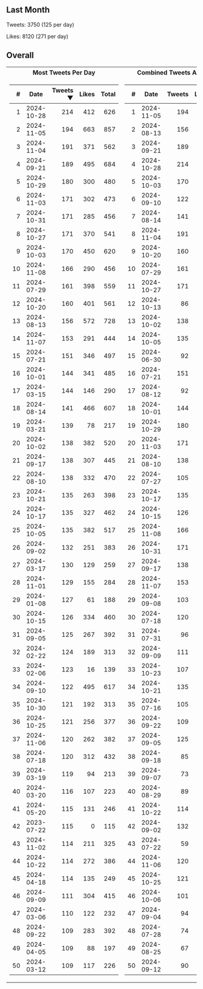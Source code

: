## Last Month
Tweets: 3750 (125 per day)

Likes: 8120 (271 per day)

## Overall
<table>
<tr><th>Most Tweets Per Day</th><th>Combined Tweets And Likes</th></tr><tr><td>


|#|Date|Tweets ▼|Likes|Total|
|--:|--|--:|--:|--:|
|1|2024-10-28|214|412|626|
|2|2024-11-05|194|663|857|
|3|2024-11-04|191|371|562|
|4|2024-09-21|189|495|684|
|5|2024-10-29|180|300|480|
|6|2024-11-03|171|302|473|
|7|2024-10-31|171|285|456|
|8|2024-10-27|171|370|541|
|9|2024-10-03|170|450|620|
|10|2024-11-08|166|290|456|
|11|2024-07-29|161|398|559|
|12|2024-10-20|160|401|561|
|13|2024-08-13|156|572|728|
|14|2024-11-07|153|291|444|
|15|2024-07-21|151|346|497|
|16|2024-10-01|144|341|485|
|17|2024-03-15|144|146|290|
|18|2024-08-14|141|466|607|
|19|2024-03-21|139|78|217|
|20|2024-10-02|138|382|520|
|21|2024-09-17|138|307|445|
|22|2024-08-10|138|332|470|
|23|2024-10-21|135|263|398|
|24|2024-10-17|135|327|462|
|25|2024-10-05|135|382|517|
|26|2024-09-02|132|251|383|
|27|2024-03-17|130|129|259|
|28|2024-11-01|129|155|284|
|29|2024-01-08|127|61|188|
|30|2024-10-15|126|334|460|
|31|2024-09-05|125|267|392|
|32|2024-02-22|124|189|313|
|33|2024-02-06|123|16|139|
|34|2024-09-10|122|495|617|
|35|2024-10-30|121|192|313|
|36|2024-10-25|121|256|377|
|37|2024-11-06|120|262|382|
|38|2024-07-18|120|312|432|
|39|2024-03-19|119|94|213|
|40|2024-03-20|116|107|223|
|41|2024-05-20|115|131|246|
|42|2023-07-22|115|0|115|
|43|2024-11-02|114|211|325|
|44|2024-10-22|114|272|386|
|45|2024-04-18|114|135|249|
|46|2024-09-09|111|304|415|
|47|2024-03-06|110|122|232|
|48|2024-09-22|109|283|392|
|49|2024-04-05|109|88|197|
|50|2024-03-12|109|117|226|

</td><td>


|#|Date|Tweets|Likes|Total ▼|
|--:|--|--:|--:|--:|
|1|2024-11-05|194|663|857|
|2|2024-08-13|156|572|728|
|3|2024-09-21|189|495|684|
|4|2024-10-28|214|412|626|
|5|2024-10-03|170|450|620|
|6|2024-09-10|122|495|617|
|7|2024-08-14|141|466|607|
|8|2024-11-04|191|371|562|
|9|2024-10-20|160|401|561|
|10|2024-07-29|161|398|559|
|11|2024-10-27|171|370|541|
|12|2024-10-13|86|438|524|
|13|2024-10-02|138|382|520|
|14|2024-10-05|135|382|517|
|15|2024-06-30|92|413|505|
|16|2024-07-21|151|346|497|
|17|2024-08-12|92|404|496|
|18|2024-10-01|144|341|485|
|19|2024-10-29|180|300|480|
|20|2024-11-03|171|302|473|
|21|2024-08-10|138|332|470|
|22|2024-07-27|105|359|464|
|23|2024-10-17|135|327|462|
|24|2024-10-15|126|334|460|
|25|2024-11-08|166|290|456|
|26|2024-10-31|171|285|456|
|27|2024-09-17|138|307|445|
|28|2024-11-07|153|291|444|
|29|2024-09-08|103|341|444|
|30|2024-07-18|120|312|432|
|31|2024-07-31|96|325|421|
|32|2024-09-09|111|304|415|
|33|2024-10-23|107|297|404|
|34|2024-10-21|135|263|398|
|35|2024-07-16|105|292|397|
|36|2024-09-22|109|283|392|
|37|2024-09-05|125|267|392|
|38|2024-09-18|85|305|390|
|39|2024-09-07|73|316|389|
|40|2024-08-29|89|299|388|
|41|2024-10-22|114|272|386|
|42|2024-09-02|132|251|383|
|43|2024-07-22|59|324|383|
|44|2024-11-06|120|262|382|
|45|2024-10-25|121|256|377|
|46|2024-10-06|101|271|372|
|47|2024-09-04|94|270|364|
|48|2024-07-28|74|288|362|
|49|2024-08-25|67|294|361|
|50|2024-09-12|90|264|354|

</td><tr>
</table>

